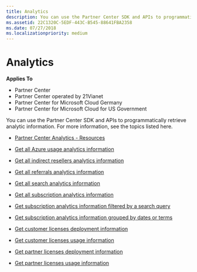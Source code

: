 ```yaml
---
title: Analytics
description: You can use the Partner Center SDK and APIs to programmatically retrieve analytic information. For more information, see the topics listed here.
ms.assetid: 22C1320C-5EDF-443C-B545-88641FBA2358
ms.date: 07/27/2018
ms.localizationpriority: medium
---
```


# Analytics


**Applies To**

 - Partner Center
 - Partner Center operated by 21Vianet
 - Partner Center for Microsoft Cloud Germany
 - Partner Center for Microsoft Cloud for US Government

You can use the Partner Center SDK and APIs to programmatically retrieve analytic information. For more information, see the topics listed here.

 - [Partner Center Analytics - Resources](partner-center-analytics-resources.md)

 - [Get all Azure usage analytics information](get-all-azure-usage-analytics.md)

 - [Get all indirect resellers analytics information](get-all-indirect-resellers-analytics.md)

 - [Get all referrals analytics information](get-all-referrals-analytics.md)

 - [Get all search analytics information](get-all-search-analytics.md)

 - [Get all subscription analytics information](get-all-subscription-analytics.md)  

 - [Get subscription analytics information filtered by a search query](get-subscription-analytics-by-search-query.md)  

 - [Get subscription analytics information grouped by dates or terms](get-subscription-analytics-grouped-by-dates-or-terms.md)  

 - [Get customer licenses deployment information](get-customer-licenses-deployment-information.md)

 - [Get customer licenses usage information](get-customer-licenses-usage-information.md)

 - [Get partner licenses deployment information](get-partner-licenses-deployment-information.md)

 - [Get partner licenses usage information](get-partner-licenses-usage-information.md)

